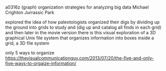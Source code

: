 a0316z
(graph) organization strategies for analyzing big data Michael Crighton Jurrassic Park

explored the idea of how paleotologists organized their digs by dividing up the ground into grids to study and (dig up and catalog all finds in each grid)
and then later in the movie version there is this visual exploration of a 3D graphical Unix file system that organizes information into boxes inside a grid, a 3D file system

only 5 ways to organize
https://thevisualcommunicationguy.com/2013/07/20/the-five-and-only-five-ways-to-orgaize-information/
